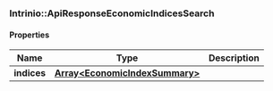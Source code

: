 

[//]: # (CLASS:Intrinio::ApiResponseEconomicIndicesSearch)

[//]: # (KIND:object)

### Intrinio::ApiResponseEconomicIndicesSearch

#### Properties

[//]: # (START_DEFINITION)

Name | Type | Description
------------ | ------------- | -------------
**indices** | [**Array&lt;EconomicIndexSummary&gt;**](EconomicIndexSummary.md) |  &nbsp;

[//]: # (END_DEFINITION)


[//]: # (CONTAINED_CLASS:Intrinio::EconomicIndexSummary)



